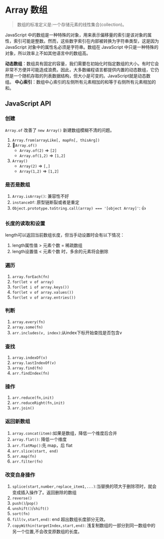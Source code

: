 # Array 数组

> 数组的标准定义是:一个存储元素的线性集合(collection)。

JavaScript 中的数组是一种特殊的对象，用来表示偏移量的索引是该对象的属性，索引可能是整数。然而，这些数字索引在内部被转换为字符串类型，这是因为 JavaScript 对象中的属性名必须是字符串。数组在 JavaScript 中只是一种特殊的对象，所以效率上不如其他语言中的数组高。

**动态数组**：数组具有固定的容量，我们需要在初始化时指定数组的大小。有时它会非常不方便并可能造成浪费。因此，大多数编程语言都提供内置的动态数组，它仍然是一个随机存取的列表数据结构，但大小是可变的。JavaScript就是动态数组。
**中心索引**：数组中心索引的左侧所有元素相加的和等于右侧所有元素相加的和。

## JavaScript API

### 创建

`Array.of` 改善了 `new Array()` 新建数组模糊不清的问题。

1. `Array.from(arrayLike[, mapFn[, thisArg])`
2. 🚩`Array.of()`
    - `Array.of(2)` => `[2]`
    - `Array.of(1,2)` => `[1,2]`
3. `Array()`
   - `Array(2)` => `[,]`
   - `Array(1,2)` => `[1,2]`

### 是否是数组

1. `Array.isArray()`: 兼容性不好
2. `instanceOf`: 原型链断裂或者是重定
3. `Object.prototype.toString.call(array) === '[object Array]'`: 👍

### 长度的读取和设置

length可以返回当前数组长度，但当手动设置时会有以下情况：

1. length属性值 > 元素个数 = 稀疏数组
2. length设置值 < 元素个数  时，多余的元素将会删除

### 遍历

1. `array.forEach(fn)`
2. `for(let v of array)`
3. `for(let i of array.keys())`
4. `for(let v of array.values())`
5. `for(let v of array.entries())`

### 判断

1. `array.every(fn)`
2. `array.some(fn)`
3. `arr.includes(v, index)`:从index下标开始查找是否包含v

### 查找

1. `array.indexOf(v)`
2. `array.lastIndexOf(v)`
3. `array.find(fn)`
4. `arr.findIndex(fn)`

### 操作

1. `arr.reduce(fn,init)`
2. `arr.reduceRight(fn,init)`
3. `arr.join()`

### 返回新数组

1. `array.concat(item)`:如果是数组，降低一个维度后合并
2. `array.flat()`: 降低一个维度
3. `arr.flatMap()`:先 map，后 flat
4. `arr.slice(start, end)`
5. `arr.map(fn)`
6. `arr.filter(fn)`

### 改变自身操作

1. `splice(start,number,replace_item1,...)`:当替换的项大于删除项时，就会变成插入操作了。返回删除的数组
2. `reverse()`
3. `push()`/`pop()`
4. `unshift()`/`shift()`
5. `sort(fn)`
6. `fill(v,start,end)`: end 超出数组长度部分无效。
7. `copyWithin(targetIndex,start,end)`: 浅复制数组的一部分到同一数组中的另一个位置,不会改变原数组的长度。
